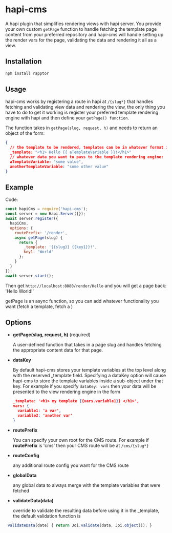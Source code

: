 # hapi-cms

A hapi plugin that simplifies rendering views with hapi server.  You provide your own custom `getPage` function to handle fetching the template page content from your preferred repository and hapi-cms will handle setting up the render vars for the page, validating the data and rendering it all as a view.

## Installation

```sh
npm install rapptor
```

## Usage

hapi-cms works by registering a route in hapi at `/{slug*}` that handles fetching and validating view data and rendering the view, the only thing you have to do to get it working is register your preferred template rendering engine with hapi and then define your `getPage() function`.  

The function takes in `getPage(slug, request, h)` and needs to
return an object of the form:
```JSON
{
  // the template to be rendered, templates can be in whatever format is used by your view rendering engine:
  _template: "<h1> Hello {{ aTemplateVariable }}!</h1>"
  // whatever data you want to pass to the template rendering engine:
  aTemplateVariable: "some value",
  anotherTemplateVariable: "some other value"
}
```

## Example

Code:
```javascript
const hapiCms = require('hapi-cms');
const server = new Hapi.Server({});
await server.register({
  hapiCms,
  options: {
    routePrefix: '/render',
    async getPage(slug) {
      return {
        _template: '{{slug}} {{key1}}!',
        key1: 'World'
      };
    }
  }
});
await server.start();
```

Then get `http://localhost:8080/render/Hello` and you will get a page back:  'Hello World!'

getPage is an async function, so you can add whatever functionality you want (fetch a template, fetch a )


## Options

- __getPage(slug, request, h)__  (required)

    A user-defined function that takes in a page slug and handles fetching the appropriate content data for that page.

- __dataKey__

  By default hapi-cms stores your template variables at the top level along with the reserved _template field. Specifying a dataKey option will cause hapi-cms to store the template variables inside a sub-object under that key.  For example if you specify `dataKey: vars` then your data will be presented to the view rendering engine in the form
  ```JSON
  _template: '<h1> my template {{vars.variable1}} </h1>',
  vars: {
    variable1: 'a var',
    variable2: 'another var'
  }
  ```  
- __routePrefix__

  You can specify your own root for the CMS route.  For example if __routePrefix__ is 'cms' then your CMS route will be at `/cms/{slug*}`

- __routeConfig__

  any additional route config you want for the CMS route

- __globalData__

  any global data to always merge with the template variables  that were fetched

- __validateData(data)__

    override to validate the resulting data before using it in the _template, the default validation function is
```javascript
 validateData(date) { return Joi.validate(data, Joi.object()); }
```
